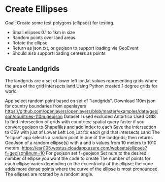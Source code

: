 # Create Ellipses

Goal: Create some test polygons (ellipses) for testing.

- Small ellipses 0.1 to 1km in size
- Random points over land areas
- Rotate the ellipse 
- Return as json,txt, or geojson to support loading via GeoEvent 
- Should also support loading centers as points

## Create Landgrids

The landgrids are a set of lower left lon,lat values representing grids where the area of the grid intersects land
Using Python created 1 degree grids for world 


App select random point based on set of "landgrids". 
Download 110m json for country boundaries from openlayers 
https://github.com/openlayers/openlayers/blob/master/examples/data/geojson/countries-110m.geojson 
Dataset I used excluded Antartica
Used QGIS to find intersection of grids with countries; spatial query faster if you convert geojson to Shapefiles and add index to each
Save the intersection to CSV with just of Lower Left Lon,Lat for each grid that intersects Land
The "ellipse" app selects a random point in one of the landgrids; then returns GeoJson of a random ellipse(s) with a and b values from 10 meters to 1010 meters.
https://esri105.westus.cloudapp.azure.com/websats/ellipses?f=geojson&num=10
For geojson set f=geojson
Set num to the desired number of ellipse you want the code to create
The number of points for each ellipse varies depending on the eccentricity of the ellipse; the code adds more dense points where the curve of the ellipse is most pronounced. 
The ellipses are rotated by a random angle. 



